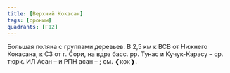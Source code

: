 ```yaml
---
title: [Верхний Кокасан]
tags: [ороним]
quadrants: [Г12]
---
```


Большая поляна с группами деревьев. В 2,5 км к ВСВ от Нижнего Кокасана, к СЗ от
г. Сори, на вдрз басс. рр. Тунас и Кучук-Карасу – ср. тюрк. ИЛ Асан – и РПН асан
– ; см. ❮кок❯.
